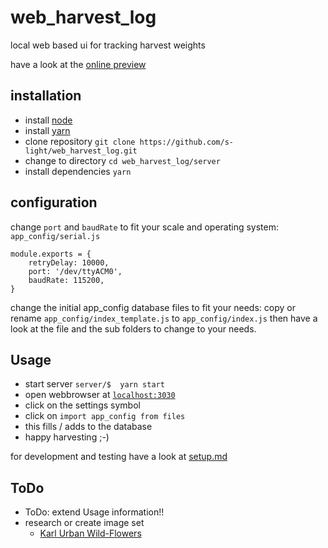 <!--lint disable list-item-indent-->
<!--lint disable list-item-bullet-indent-->

# web_harvest_log
local web based ui for tracking harvest weights

have a look at the [online preview](https://s-light.github.io/web_harvest_log/app/dist/spa/#/)

## installation
- install [node](https://nodejs.org/en/)
- install [yarn](https://yarnpkg.com/)
- clone repository `git clone https://github.com/s-light/web_harvest_log.git`
- change to directory `cd web_harvest_log/server`
- install dependencies `yarn`

## configuration
change `port` and `baudRate` to fit your scale and operating system:
`app_config/serial.js`
```
module.exports = {
    retryDelay: 10000,
    port: '/dev/ttyACM0',
    baudRate: 115200,
}
```

change the initial app_config database files to fit your needs:
copy or rename `app_config/index_template.js` to `app_config/index.js`
then have a look at the file and the sub folders to change to your needs.

## Usage
- start server `server/$  yarn start`
- open webbrowser at [`localhost:3030`](http://localhost:3030)
- click on the settings symbol
- click on `import app_config from files`
- this fills / adds to the database
- happy harvesting ;-)

for development and testing have a look at [setup.md](setup.md)

## ToDo
- ToDo: extend Usage information!!
- research or create image set
    - [Karl Urban Wild-Flowers](https://openclipart.org/search/?p=2&query=Karl%20Urban)
